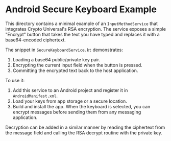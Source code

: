 # Android Secure Keyboard Example

This directory contains a minimal example of an `InputMethodService` that
integrates Crypto Universal's RSA encryption. The service exposes a simple
"Encrypt" button that takes the text you have typed and replaces it with a
base64-encoded ciphertext.

The snippet in `SecureKeyboardService.kt` demonstrates:

1. Loading a base64 public/private key pair.
2. Encrypting the current input field when the button is pressed.
3. Committing the encrypted text back to the host application.

To use it:

1. Add this service to an Android project and register it in `AndroidManifest.xml`.
2. Load your keys from app storage or a secure location.
3. Build and install the app. When the keyboard is selected, you can encrypt
   messages before sending them from any messaging application.

Decryption can be added in a similar manner by reading the ciphertext from the
message field and calling the RSA decrypt routine with the private key.
